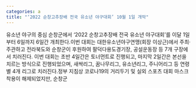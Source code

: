 ```yaml
---
categories: a
title: "‘2022 순창고추장배 전국 유소년 야구대회’ 10월 1일 개막"
---
```

유소년 야구의 중심 순창군에서 ‘2022 순창고추장배 전국 유소년 야구대회’를 이달 1일부터 6일까지 6일간 개최한다.이번 대회는 대한유소년야구연맹(회장 이상근)에서 주최·주관하고 전라북도와 순창군이 후원하여 팔덕다용도경기장, 공설운동장 등 7개 구장에서 치러진다. 이번 대회는 초반 4일간은 토너먼트로 진행되고, 마지막 2일간은 본선을 치르는 방식으로 진행되었으며, 새싹리그, 꿈나무리그, 유소년리그, 주니어리그 등 연령별 4개 리그로 치러진다.정부 지침상 코로나19의 거리두기 및 실외 스포츠 대회 마스크 착용이 해제되었지만, 순창군